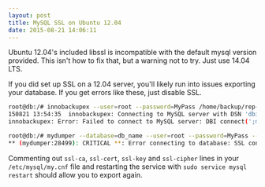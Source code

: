 ```yaml
---
layout: post
title: MySQL SSL on Ubuntu 12.04
date: 2015-08-21 14:06:11
---
```

Ubuntu 12.04's included libssl is incompatible with the default mysql version provided. This isn't how to fix that, but a warning not to try. Just use 14.04 LTS.

If you did set up SSL on a 12.04 server, you'll likely run into issues exporting your database. If you get errors like these, just disable SSL.

```bash
root@db:/# innobackupex --user=root --password=MyPass /home/backup/rep-transfer
150821 13:54:35  innobackupex: Connecting to MySQL server with DSN 'dbi:mysql:;mysql_read_default_group=xtrabackup' as 'root'  (using password: YES).
innobackupex: Error: Failed to connect to MySQL server: DBI connect(';mysql_read_default_group=xtrabackup','root',...) failed: SSL connection error: error:00000001:lib(0):func(0):reason(1) at /usr/bin/innobackupex line 2949

root@db:/# mydumper --database=db_name --user=root --password=MyPass --host=localhost
** (mydumper:28499): CRITICAL **: Error connecting to database: SSL connection error: error:00000001:lib(0):func(0):reason(1)
```

Commenting out `ssl-ca`, `ssl-cert`, `ssl-key` and `ssl-cipher` lines in your `/etc/mysql/my.cnf` file and restarting the service with `sudo service mysql restart` should allow you to export again.
